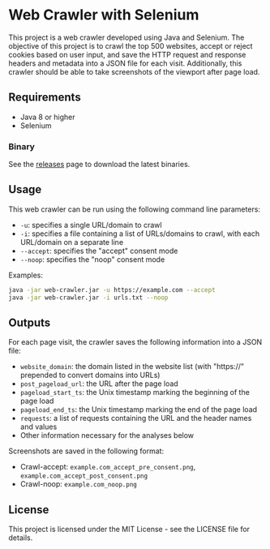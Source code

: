 # Web Crawler with Selenium

This project is a web crawler developed using Java and Selenium. The objective of this project is to crawl the top 500 websites, accept or reject cookies based on user input, and save the HTTP request and response headers and metadata into a JSON file for each visit. Additionally, this crawler should be able to take screenshots of the viewport after page load.

## Requirements

- Java 8 or higher
- Selenium

### Binary

See the [releases] page to download the latest binaries.

[releases]: <https://github.com/Bart73-v/CSA2/releases/releases>

## Usage

This web crawler can be run using the following command line parameters:

- `-u`: specifies a single URL/domain to crawl
- `-i`: specifies a file containing a list of URLs/domains to crawl, with each URL/domain on a separate line
- `--accept`: specifies the "accept" consent mode
- `--noop`: specifies the "noop" consent mode

Examples:

```sh
java -jar web-crawler.jar -u https://example.com --accept
java -jar web-crawler.jar -i urls.txt --noop
```

## Outputs

For each page visit, the crawler saves the following information into a JSON file:

- `website_domain`: the domain listed in the website list (with "https://" prepended to convert domains into URLs)
- `post_pageload_url`: the URL after the page load
- `pageload_start_ts`: the Unix timestamp marking the beginning of the page load
- `pageload_end_ts`: the Unix timestamp marking the end of the page load
- `requests`: a list of requests containing the URL and the header names and values
- Other information necessary for the analyses below

Screenshots are saved in the following format:

- Crawl-accept: `example.com_accept_pre_consent.png`, `example.com_accept_post_consent.png`
- Crawl-noop: `example.com_noop.png`

## License

This project is licensed under the MIT License - see the LICENSE file for details.